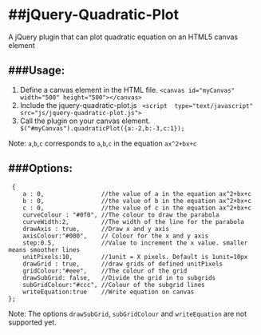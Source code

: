 ##jQuery-Quadratic-Plot
=====================

A jQuery plugin that can plot quadratic equation on an HTML5 canvas element

###Usage:
------
1. Define a canvas element in the HTML file.
         `<canvas id="myCanvas" width="500" height="500"></canvas>`
2. Include the jquery-quadratic-plot.js 
        ` <script  type="text/javascript" src="js/jquery-quadratic-plot.js">`
3. Call the plugin on your canvas element. 
        ` $("#myCanvas").quadraticPlot({a:-2,b:-3,c:1});`

Note: `a`,`b`,`c` corresponds to `a`,`b`,`c` in the equation `ax^2+bx+c`


###Options:
--------

     {
        a : 0,                //the value of a in the equation ax^2+bx+c
        b : 0,                //the value of b in the equation ax^2+bx+c
        c : 0,                //the value of c in the equation ax^2+bx+c
        curveColour : "#0f0", //The colour to draw the parabola
        curveWidth:2,         //The width of the line for the parabola
        drawAxis : true,      //Draw x and y axis
        axisColour:"#000",    // Colour for the x and y axis
        step:0.5,             //Value to increment the x value. smaller means smoother lines
        unitPixels:10,        //1unit = X pixels. Default is 1unit=10px
        drawGrid : true,      //draw grids of defined unitPixels
        gridColour:"#eee",    //The colour of the grid
        drawSubGrid: false,   //Divide the grid in to subgrids
        subGridColour:"#ccc", //Colour of the subgrid lines
        writeEquation:true    //Write equation on canvas
    };



Note: The options `drawSubGrid`, `subGridColour` and `writeEquation` are not supported yet.
